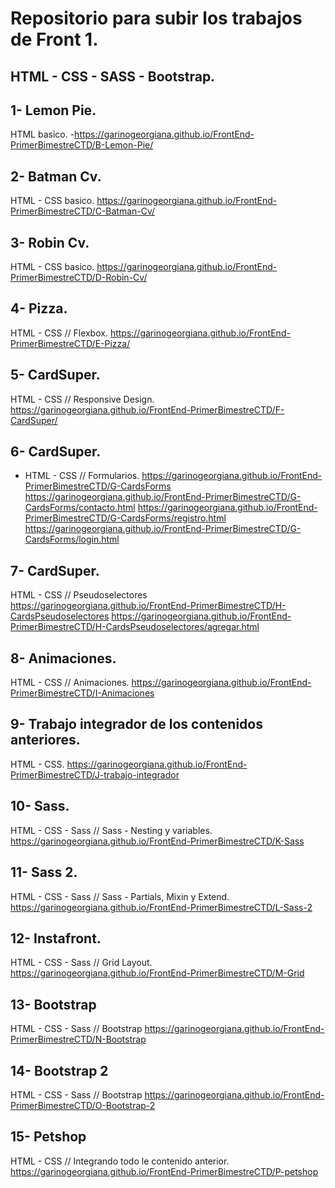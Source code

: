 # Repositorio para subir los trabajos de Front 1.

## HTML - CSS - SASS - Bootstrap.

## 1- Lemon Pie.
HTML basico.
  -https://garinogeorgiana.github.io/FrontEnd-PrimerBimestreCTD/B-Lemon-Pie/
## 2- Batman Cv.
HTML - CSS basico.
https://garinogeorgiana.github.io/FrontEnd-PrimerBimestreCTD/C-Batman-Cv/
## 3- Robin Cv.
HTML - CSS basico.
https://garinogeorgiana.github.io/FrontEnd-PrimerBimestreCTD/D-Robin-Cv/
## 4- Pizza.
HTML - CSS // Flexbox.
https://garinogeorgiana.github.io/FrontEnd-PrimerBimestreCTD/E-Pizza/
## 5- CardSuper.
HTML - CSS // Responsive Design.
https://garinogeorgiana.github.io/FrontEnd-PrimerBimestreCTD/F-CardSuper/
## 6- CardSuper.
- HTML - CSS // Formularios.
    https://garinogeorgiana.github.io/FrontEnd-PrimerBimestreCTD/G-CardsForms
    https://garinogeorgiana.github.io/FrontEnd-PrimerBimestreCTD/G-CardsForms/contacto.html
    https://garinogeorgiana.github.io/FrontEnd-PrimerBimestreCTD/G-CardsForms/registro.html
    https://garinogeorgiana.github.io/FrontEnd-PrimerBimestreCTD/G-CardsForms/login.html
## 7- CardSuper.
HTML - CSS // Pseudoselectores
https://garinogeorgiana.github.io/FrontEnd-PrimerBimestreCTD/H-CardsPseudoselectores
    https://garinogeorgiana.github.io/FrontEnd-PrimerBimestreCTD/H-CardsPseudoselectores/agregar.html
## 8- Animaciones.
HTML - CSS // Animaciones.
https://garinogeorgiana.github.io/FrontEnd-PrimerBimestreCTD/I-Animaciones
## 9- Trabajo integrador de los contenidos anteriores.
HTML - CSS.
https://garinogeorgiana.github.io/FrontEnd-PrimerBimestreCTD/J-trabajo-integrador
## 10- Sass.
HTML - CSS - Sass // Sass - Nesting y variables.
https://garinogeorgiana.github.io/FrontEnd-PrimerBimestreCTD/K-Sass
## 11- Sass 2.
HTML - CSS - Sass // Sass - Partials, Mixin y Extend.
https://garinogeorgiana.github.io/FrontEnd-PrimerBimestreCTD/L-Sass-2
## 12- Instafront.
HTML - CSS - Sass // Grid Layout.
https://garinogeorgiana.github.io/FrontEnd-PrimerBimestreCTD/M-Grid
## 13- Bootstrap
HTML - CSS - Sass // Bootstrap
https://garinogeorgiana.github.io/FrontEnd-PrimerBimestreCTD/N-Bootstrap
## 14- Bootstrap 2
HTML - CSS - Sass // Bootstrap
https://garinogeorgiana.github.io/FrontEnd-PrimerBimestreCTD/O-Bootstrap-2
## 15- Petshop
HTML - CSS // Integrando todo le contenido anterior.
https://garinogeorgiana.github.io/FrontEnd-PrimerBimestreCTD/P-petshop
